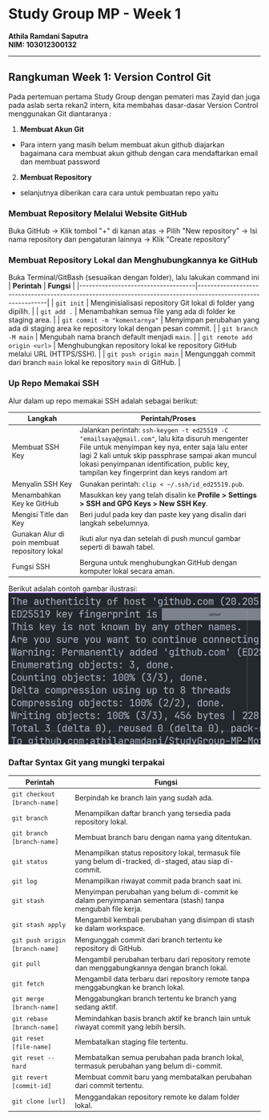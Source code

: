 # **Study Group MP - Week 1**  
**Athila Ramdani Saputra**  
**NIM: 103012300132**  

---
## Rangkuman Week 1: Version Control Git
Pada pertemuan pertama Study Group dengan pemateri mas Zayid dan juga pada aslab serta rekan2 intern, kita membahas dasar-dasar Version Control menggunakan Git diantaranya :
1. **Membuat Akun Git**
- Para intern yang masih belum membuat akun github diajarkan bagaimana cara membuat akun github dengan cara mendaftarkan email dan membuat password
2. **Membuat Repository**
- selanjutnya diberikan cara cara untuk pembuatan repo yaitu
### Membuat Repository Melalui Website GitHub
Buka GitHub -> Klik tombol "+" di kanan atas -> Pilih "New repository" -> Isi nama repository dan pengaturan lainnya -> Klik "Create repository"
### Membuat Repository Lokal dan Menghubungkannya ke GitHub
Buka Terminal/GitBash (sesuaikan dengan folder), lalu lakukan command ini
| **Perintah**                      | **Fungsi**                                                                                                   |
|------------------------------------|-------------------------------------------------------------------------------------------------------------|
| `git init`                         | Menginisialisasi repository Git lokal di folder yang dipilih.                                               |
| `git add .`                        | Menambahkan semua file yang ada di folder ke staging area.                                                  |
| `git commit -m "komentarnya"`      | Menyimpan perubahan yang ada di staging area ke repository lokal dengan pesan commit.                       |
| `git branch -M main`               | Mengubah nama branch default menjadi `main`.                                                                |
| `git remote add origin <url>`      | Menghubungkan repository lokal ke repository GitHub melalui URL (HTTPS/SSH).                                |
| `git push origin main`             | Mengunggah commit dari branch `main` lokal ke repository `main` di GitHub.                                  |

### **Up Repo Memakai SSH**

Alur dalam up repo memakai SSH adalah sebagai berikut:  

| **Langkah**                          | **Perintah/Proses**                                                                                                     |
|--------------------------------------|-------------------------------------------------------------------------------------------------------------------------|
| Membuat SSH Key                      | Jalankan perintah: `ssh-keygen -t ed25519 -C "emailsaya@gmail.com"`, lalu kita disuruh mengenter File untuk menyimpan key nya, enter saja lalu enter lagi 2 kali untuk skip passphrase sampai akan muncul lokasi penyimpanan identification, public key, tampilan key fingerprint dan keys random art                                                     |
| Menyalin SSH Key                     | Gunakan perintah: `clip < ~/.ssh/id_ed25519.pub`.                                                                      |
| Menambahkan Key ke GitHub            | Masukkan key yang telah disalin ke **Profile > Settings > SSH and GPG Keys > New SSH Key**.                             |
| Mengisi Title dan Key                | Beri judul pada key dan paste key yang disalin dari langkah sebelumnya.                                                 |
| Gunakan Alur di poin membuat repository lokal | ikuti alur nya dan setelah di push muncul gambar seperti di bawah tabel. |
| Fungsi SSH                           | Berguna untuk menghubungkan GitHub dengan komputer lokal secara aman.  |

Berikut adalah contoh gambar ilustrasi:  
![Contoh SSH Key](sshexample.png)

### **Daftar Syntax Git yang mungki terpakai**

| **Perintah**                      | **Fungsi**                                                                                                   |
|------------------------------------|-------------------------------------------------------------------------------------------------------------|
| `git checkout [branch-name]`       | Berpindah ke branch lain yang sudah ada.                                                                   |
| `git branch`                       | Menampilkan daftar branch yang tersedia pada repository lokal.                                             |
| `git branch [branch-name]`         | Membuat branch baru dengan nama yang ditentukan.                                                           |
| `git status`                       | Menampilkan status repository lokal, termasuk file yang belum di-tracked, di-staged, atau siap di-commit.  |
| `git log`                          | Menampilkan riwayat commit pada branch saat ini.                                                           |
| `git stash`                        | Menyimpan perubahan yang belum di-commit ke dalam penyimpanan sementara (stash) tanpa mengubah file kerja. |
| `git stash apply`                  | Mengambil kembali perubahan yang disimpan di stash ke dalam workspace.                                     |
| `git push origin [branch-name]`    | Mengunggah commit dari branch tertentu ke repository di GitHub.                                            |
| `git pull`                         | Mengambil perubahan terbaru dari repository remote dan menggabungkannya dengan branch lokal.               |
| `git fetch`                        | Mengambil data terbaru dari repository remote tanpa menggabungkan ke branch lokal.                         |
| `git merge [branch-name]`          | Menggabungkan branch tertentu ke branch yang sedang aktif.                                                 |
| `git rebase [branch-name]`         | Memindahkan basis branch aktif ke branch lain untuk riwayat commit yang lebih bersih.                      |
| `git reset [file-name]`            | Membatalkan staging file tertentu.                                                                         |
| `git reset --hard`                 | Membatalkan semua perubahan pada branch lokal, termasuk perubahan yang belum di-commit.                    |
| `git revert [commit-id]`           | Membuat commit baru yang membatalkan perubahan dari commit tertentu.                                       |
| `git clone [url]`                  | Menggandakan repository remote ke dalam folder lokal.                                                      |

